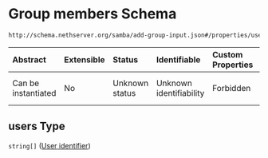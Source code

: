 # Group members Schema

```txt
http://schema.nethserver.org/samba/add-group-input.json#/properties/users
```



| Abstract            | Extensible | Status         | Identifiable            | Custom Properties | Additional Properties | Access Restrictions | Defined In                                                                  |
| :------------------ | :--------- | :------------- | :---------------------- | :---------------- | :-------------------- | :------------------ | :-------------------------------------------------------------------------- |
| Can be instantiated | No         | Unknown status | Unknown identifiability | Forbidden         | Allowed               | none                | [add-group-input.json\*](samba/add-group-input.json "open original schema") |

## users Type

`string[]` ([User identifier](add-group-input-properties-group-members-user-identifier.md))
